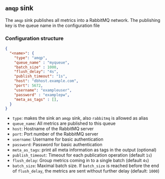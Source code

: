 ## `amqp` sink

The `amqp` sink publishes all metrics into a RabbitMQ network. The publishing key is the queue name in the configuration file

### Configuration structure

```json
{
  "<name>": {
    "type": "amqp",
    "queue_name" : "myqueue",
    "batch_size" : 1000,
    "flush_delay": "4s",
    "publish_timeout": "1s",
    "host": "dbhost.example.com",
    "port": 5672,
    "username": "exampleuser",
    "password" : "examplepw",
    "meta_as_tags" : [],
  }
}
```

- `type`: makes the sink an `amqp` sink, also `rabbitmq` is allowed as alias
- `queue_name`: All metrics are published to this queue
- `host`: Hostname of the RabbitMQ server
- `port`: Port number of the RabbitMQ server
- `username`: Username for basic authentication
- `password`: Password for basic authentication
- `meta_as_tags`: print all meta information as tags in the output (optional)
- `publish_timeout`: Timeout for each publication operation (default `1s`)
- `flush_delay`: Group metrics coming in to a single batch (default `4s`)
- `batch_size`: Maximal batch size. If `batch_size` is reached before the end of `flush_delay`, the metrics are sent without further delay (default: `1000`)